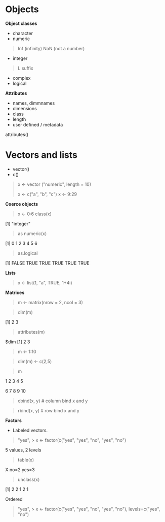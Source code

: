 Objects
=======

**Object classes**

* character
* numeric
> Inf (infinity)
> NaN (not a number)
* integer
> L suffix
* complex
* logical

**Attributes**

* names, dimmnames
* dimensions
* class 
* length
* user defined / metadata

attributes()


Vectors and lists
=========

* vector()
* c()

> x <- vector ("numeric", length = 10)
>
> x <- c("a", "b", "c") 
> x <- 9:29



**Coerce objects**

> x <- 0:6
> class(x)

[1] "integer"

> as numeric(x)

[1] 0 1 2 3 4 5 6

> as.logical

[1] FALSE TRUE TRUE TRUE TRUE TRUE


**Lists**

> x <- list(1, "a", TRUE, 1+4i)

**Matrices**

> m <- matrix(nrow = 2, ncol = 3)

> dim(m)

[1] 2 3

> attributes(m)

$dim
[1] 2 3

> m <- 1:10

> dim(m) <- c(2,5)

> m

1    2    3    4    5

6    7    8    9   10

> cbind(x, y) # column bind x and y

> rbind(x, y) # row bind x and y


**Factors**


* Labeled vectors.

> "yes",  > x <- factor(c("yes", "yes", "no", "yes",  "no")

5 values,  2 levels 

> table(x) 

X no=2 yes=3

> unclass(x) 

[1] 2 2 1 2 1

Ordered

> "yes",  > x <- factor(c("yes", "yes", "no", "yes",  "no"), levels=c("yes", "no") 

